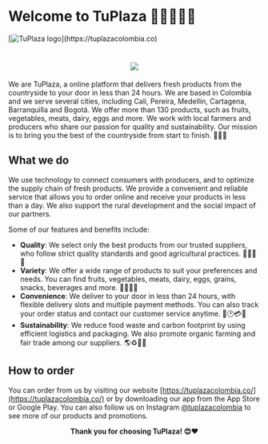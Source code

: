 # Welcome to TuPlaza 🍏🥕🥩🧀🥚

[![TuPlaza logo]([https://scontent.fctg3-1.fna.fbcdn.net/v/t39.30808-6/309707757_506734831462464_5838747455168079895_n.jpg?_nc_cat=102&ccb=1-7&_nc_sid=e3f864&_nc_ohc=HzQkVryj7roAX9AYO0b&_nc_ht=scontent.fctg3-1.fna&oh=00_AfBVQTsy_FZfFqpXwe4r0Mn41MxyOb8gtiXmVlayeLMuOw&oe=643E695F](https://tuplazacolombia.co/img/il_homes.cc123e67.svg))](https://tuplazacolombia.co)
<h1 align="center">
  <a href="https://git.io/typing-svg">
    <img src="https://readme-typing-svg.herokuapp.com/?font=fira+code&color=5143F7FF&lines=Hello+There!+%F0%9F%91%8B;Welcome+to+Our+GitHub+Repo!;🍏🥕🥩🧀🥚🍎🍊🍌🍉🥦🥬🥒🌽🍏🥕🥩🧀🥚🍎🍊🍌🍉🥦🥬🥒🌽;🍏🥕🥩🧀🥚🍎🍊🍌🍉🥦🥬🥒🌽🍏🥕🥩🧀🥚🍎🍊🍌🍉🥦🥬🥒🌽">
  </a>
</h1>

We are TuPlaza, a online platform that delivers fresh products from the countryside to your door in less than 24 hours. We are based in Colombia and we serve several cities, including Cali, Pereira, Medellín, Cartagena, Barranquilla and Bogotá. We offer more than 130 products, such as fruits, vegetables, meats, dairy, eggs and more. We work with local farmers and producers who share our passion for quality and sustainability. Our mission is to bring you the best of the countryside from start to finish. 🌱🚚🏡

## What we do

We use technology to connect consumers with producers, and to optimize the supply chain of fresh products. We provide a convenient and reliable service that allows you to order online and receive your products in less than a day. We also support the rural development and the social impact of our partners.

Some of our features and benefits include:

- **Quality**: We select only the best products from our trusted suppliers, who follow strict quality standards and good agricultural practices. 🍎🍊🍌🍉
- **Variety**: We offer a wide range of products to suit your preferences and needs. You can find fruits, vegetables, meats, dairy, eggs, grains, snacks, beverages and more. 🥦🥬🥒🌽
- **Convenience**: We deliver to your door in less than 24 hours, with flexible delivery slots and multiple payment methods. You can also track your order status and contact our customer service anytime. 🚛🕑💳📱
- **Sustainability**: We reduce food waste and carbon footprint by using efficient logistics and packaging. We also promote organic farming and fair trade among our suppliers. 🌎♻️🌿💚

## How to order

You can order from us by visiting our website [https://tuplazacolombia.co/](https://tuplazacolombia.co/) or by downloading our app from the App Store or Google Play. You can also follow us on Instagram [@tuplazacolombia](https://www.instagram.com/tuplazacolombia/) to see more of our products and promotions.

<p align="center">
  <b>Thank you for choosing TuPlaza! 😊❤️</b>
</p>
